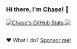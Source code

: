### Hi there, I'm [Chase](https://chse.dev/)! 👋

<!-- Hi, I'm Chase, a passionate self-taught web developer from the United States. -->

<!-- - 🔭 I’m currently working on various things for the [Plutonium Project](https://plutonium.pw), [X Labs](https://xlabs.dev), and [sm²](https://sm2.gg). -->
<!-- - 🌱 I’m currently learning xxx. -->
<!-- - 💬 Ask me about anything [here](mailto:c@chse.dev). -->

<!--
 **Languages and Tools:**  

*NOTE: Top languages don't indicate my skill level, it's just a GitHub metric of languages I have the most code for on GitHub.*
-->

<a href="https://github.com/ChxseH">
  <img align="center" src="https://github-readme-stats.vercel.app/api?username=chxseh&show_icons=true&include_all_commits=true&count_private=true&theme=radical&hide=prs,issues" alt="Chase's GitHub Stats" />
</a>

<a href="https://github.com/ChxseH">
  <img align="center" src="https://github-readme-stats.vercel.app/api/top-langs/?username=chxseh&layout=compact&theme=radical" />
</a>

<br>
<br>

❤️ What I do? [Sponsor me!](https://github.com/sponsors/ChxseH/)
